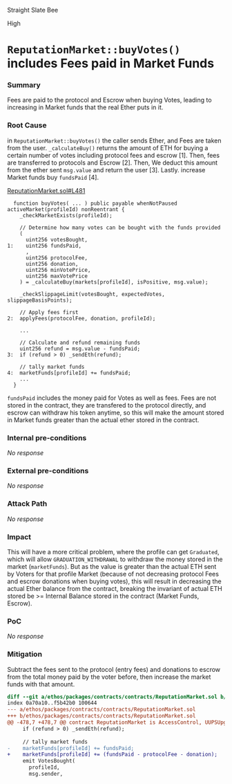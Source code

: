 Straight Slate Bee

High

# `ReputationMarket::buyVotes()` includes Fees paid in Market Funds

### Summary

Fees are paid to the protocol and Escrow when buying Votes, leading to increasing in Market funds that the real Ether puts in it.


### Root Cause

in `ReputationMarket::buyVotes()` the caller sends Ether, and Fees are taken from the user. `_calculateBuy()` returns the amount of ETH for buying a certain number of votes including protocol fees and escrow [1]. Then, fees are transferred to protocols and Escrow [2]. Then, We deduct this amount from the ether sent `msg.value` and return the user [3]. Lastly. increase Market funds buy `fundsPaid` [4].

[ReputationMarket.sol#L481](https://github.com/sherlock-audit/2024-11-ethos-network-ii/blob/main/ethos/packages/contracts/contracts/ReputationMarket.sol#L481)
```solidity
  function buyVotes( ... ) public payable whenNotPaused activeMarket(profileId) nonReentrant {
    _checkMarketExists(profileId);

    // Determine how many votes can be bought with the funds provided
    (
      uint256 votesBought,
1:    uint256 fundsPaid,
      ,
      uint256 protocolFee,
      uint256 donation,
      uint256 minVotePrice,
      uint256 maxVotePrice
    ) = _calculateBuy(markets[profileId], isPositive, msg.value);

    _checkSlippageLimit(votesBought, expectedVotes, slippageBasisPoints);

    // Apply fees first
2:  applyFees(protocolFee, donation, profileId);

    ...

    // Calculate and refund remaining funds
    uint256 refund = msg.value - fundsPaid;
3:  if (refund > 0) _sendEth(refund);

    // tally market funds
4:  marketFunds[profileId] += fundsPaid;
    ...
  }
```

`fundsPaid` includes the money paid for Votes as well as fees. Fees are not stored in the contract, they are transfered to the protocol directly, and escrow can withdraw his token anytime, so this will make the amount stored in Market funds greater than the actual ether stored in the contract.

### Internal pre-conditions

_No response_

### External pre-conditions

_No response_

### Attack Path

_No response_

### Impact

This will have a more critical problem, where the profile can get `Graduated`, which will allow `GRADUATION_WITHDRAWAL` to withdraw the money stored in the market (`marketFunds`). But as the value is greater than the actual ETH sent by Voters for that profile Market (because of not decreasing protocol Fees and escrow donations when buying votes), this will result in decreasing the actual Ether balance from the contract, breaking the invariant of actual ETH stored be >= Internal Balance stored in the contract (Market Funds, Escrow).

### PoC

_No response_

### Mitigation

Subtract the fees sent to the protocol (entry fees) and donations to escrow from the total money paid by the voter before, then increase the market funds with that amount.

```diff
diff --git a/ethos/packages/contracts/contracts/ReputationMarket.sol b/ethos/packages/contracts/contracts/ReputationMarket.sol
index 0a70a10..f5b42b0 100644
--- a/ethos/packages/contracts/contracts/ReputationMarket.sol
+++ b/ethos/packages/contracts/contracts/ReputationMarket.sol
@@ -478,7 +478,7 @@ contract ReputationMarket is AccessControl, UUPSUpgradeable, ReentrancyGuard {
     if (refund > 0) _sendEth(refund);
 
     // tally market funds
-    marketFunds[profileId] += fundsPaid;
+    marketFunds[profileId] += (fundsPaid - protocolFee - donation);
     emit VotesBought(
       profileId,
       msg.sender,
```